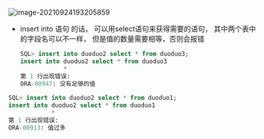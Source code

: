 ![image-20210924193205859](C:\Users\duoduo.liu\AppData\Roaming\Typora\typora-user-images\image-20210924193205859.png)

- insert into 语句 的话， 可以用select语句来获得需要的语句， 其中两个表中的字段名可以不一样， 但是值的数量需要相等，否则会报错

  ```sql
  SQL> insert into duoduo2 select * from duoduo3;
  insert into duoduo2 select * from duoduo3
              *
  第 1 行出现错误:
  ORA-00947: 没有足够的值
  ```

  

```sql
SQL> insert into duoduo2 select * from duoduo1;
insert into duoduo2 select * from duoduo1
            *
第 1 行出现错误:
ORA-00913: 值过多
```


